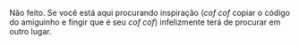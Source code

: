 Não feito. Se você está aqui procurando inspiração (_cof cof_ copiar o código do amiguinho e fingir que é seu _cof cof_) infelizmente terá de procurar em outro lugar.
